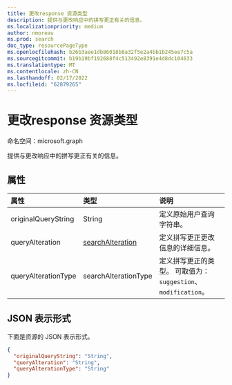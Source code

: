```yaml
---
title: 更改response 资源类型
description: 提供与更改响应中的拼写更正有关的信息。
ms.localizationpriority: medium
author: nmoreau
ms.prod: search
doc_type: resourcePageType
ms.openlocfilehash: b26b3aee1db86018b8a32f5e2a4bb1b245ee7c5a
ms.sourcegitcommit: b19b19bf192688f4c513492e8391e4d8dc104633
ms.translationtype: MT
ms.contentlocale: zh-CN
ms.lasthandoff: 02/17/2022
ms.locfileid: "62879265"
---
```

# <a name="alterationresponse-resource-type"></a>更改response 资源类型

命名空间：microsoft.graph

提供与更改响应中的拼写更正有关的信息。

## <a name="properties"></a>属性

| 属性     | 类型        | 说明 |
|:-------------|:------------|:------------|
|originalQueryString|String| 定义原始用户查询字符串。|
|queryAlteration|[searchAlteration](searchalteration.md)| 定义拼写更正更改信息的详细信息。|
|queryAlterationType|searchAlterationType| 定义拼写更正的类型。 可取值为：`suggestion`、`modification`。|

## <a name="json-representation"></a>JSON 表示形式

下面是资源的 JSON 表示形式。

<!-- {
  "blockType": "resource",
  "optionalProperties": [

  ],
  "@odata.type": "microsoft.graph.alterationResponse",
  "baseType": null
}-->

```json
{
  "originalQueryString": "String",
  "queryAlteration": "String",
  "queryAlterationType": "String"
}
```
